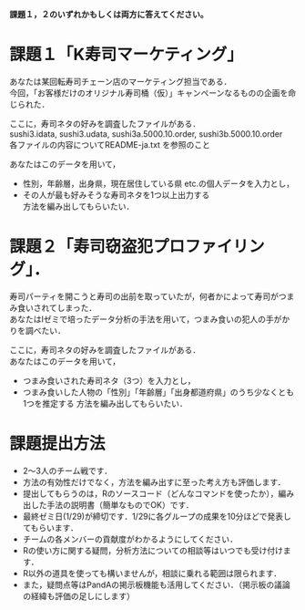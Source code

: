 **課題１，２のいずれかもしくは両方に答えてください。**

# 課題１「K寿司マーケティング」
あなたは某回転寿司チェーン店のマーケティング担当である．  
今回，「お客様だけのオリジナル寿司桶（仮）」キャンペーンなるものの企画を命じられた．  

ここに，寿司ネタの好みを調査したファイルがある．  
sushi3.idata, sushi3.udata, sushi3a.5000.10.order, sushi3b.5000.10.order  
各ファイルの内容についてREADME-ja.txt を参照のこと  

あなたはこのデータを用いて，  
* 性別，年齢層，出身県，現在居住している県 etc.の個人データを入力とし，  
* その人が最も好みそうな寿司ネタを1つ以上出力する  
方法を編み出してもらいたい．  



# 課題２「寿司窃盗犯プロファイリング」．
寿司パーティを開こうと寿司の出前を取っていたが，何者かによって寿司がつまみ食いされてしまった．  
あなたはIゼミで培ったデータ分析の手法を用いて，つまみ食いの犯人の手がかりを調べたい．  

ここに，寿司ネタの好みを調査したファイルがある．  
あなたはこのデータを用いて，  
* つまみ食いされた寿司ネタ（3つ）を入力とし，
* つまみ食いした人物の「性別」「年齢層」「出身都道府県」のうち少なくとも1つを推定する
方法を編み出してもらいたい．



# 課題提出方法
* 2〜3人のチーム戦です．
* 方法の有効性だけでなく，方法を編み出すに至った考え方も評価します．
* 提出してもらうのは，Rのソースコード（どんなコマンドを使ったか），編み出した手法の説明書（簡単なものでOK）です．
* 最終ゼミ日(1/29)が締切です．1/29に各グループの成果を10分ほどで発表してもらいます．
* チームの各メンバーの貢献度がわかるようにしてください．
* Rの使い方に関する疑問，分析方法についての相談等はいつでも受け付けます．
* R以外の道具を使っても構いませんが，相談に乗れる範囲は限られます．
* また，疑問点等はPandAの掲示板機能も活用してください．（掲示板の議論の経緯も評価の足しにします）
